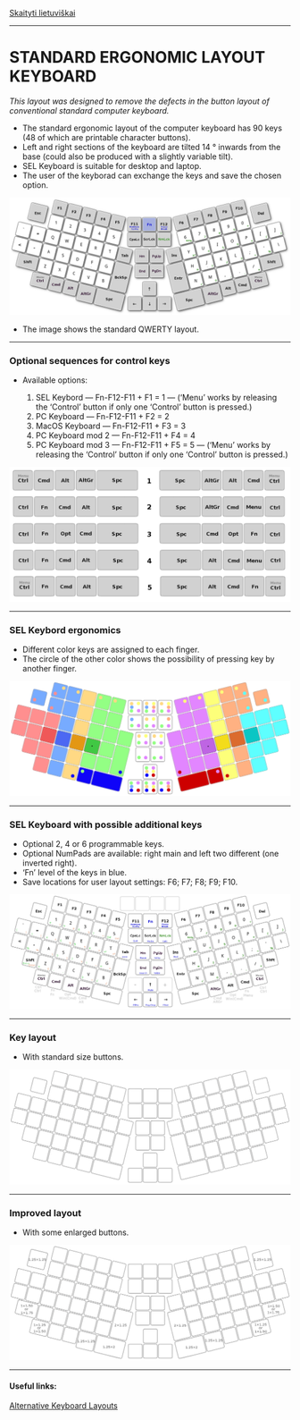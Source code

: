 [Skaityti lietuviškai](SKAITYK.md)

-----------------------------------
# STANDARD ERGONOMIC LAYOUT KEYBOARD

_This layout was designed to remove the defects in the button layout of conventional standard computer keyboard._

+ The standard ergonomic layout of the computer keyboard has 90 keys (48 of which are printable character buttons).
+ Left and right sections of the keyboard are tilted 14 ° inwards from the base (could also be produced with a slightly variable tilt).
+ SEL Keyboard is suitable for desktop and laptop.
+ The user of the keyborad can exchange the keys and save the chosen option.


![SEL Keyboard](img/sel.png)

+ The image shows the standard QWERTY layout.


-----------------------------------------------
### Optional sequences for control keys

+ Available options:

  1. SEL Keybord — Fn-F12-F11 + F1 = 1 — (‘Menu’ works by releasing the ‘Control’ button if only one ‘Control’ button is pressed.) 
  2. PC Keyboard — Fn-F12-F11 + F2 = 2
  3. MacOS Keyboard — Fn-F12-F11 + F3 = 3
  4. PC Keyboard mod 2 — Fn-F12-F11 + F4 = 4
  5. PC Keyboard mod 3 — Fn-F12-F11 + F5 = 5 — (‘Menu’ works by releasing the ‘Control’ button if only one ‘Control’ button is pressed.)

![SEL Control layout](img/vald.png)

-----------------------------------------------
### SEL Keybord ergonomics

+ Different color keys are assigned to each finger.
+ The circle of the other color shows the possibility of pressing key by another finger.

![SEL Keyboard ergonomics](img/sel_ergonomics.png)

-----------------------------------------------
### SEL Keyboard with possible additional keys

+ Optional 2, 4 or 6 programmable keys.
+ Optional NumPads are available: right main and left two different (one inverted right).
+ ‘Fn’ level of the keys in blue.
+ Save locations for user layout settings:
 F6;
 F7;
 F8;
 F9;
 F10.


![SEL Keyboard full](img/sel_full.png)

-----------------------------------------------
### Key layout

+ With standard size buttons.

![SEL Keyboard basic](img/sel_basic.png)

-----------------------------------------------
### Improved layout

+ With some enlarged buttons.

![SEL Keyboard enhanced ergonomics](img/sel_enhanced.png)

-----------------------------------------------

#### Useful links:

[Alternative Keyboard Layouts](http://xahlee.info/kbd/dvorak_and_all_keyboard_layouts.html)
